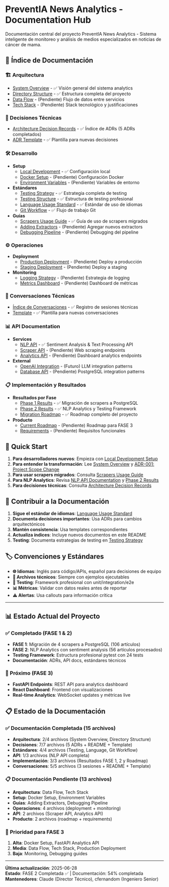 # PreventIA News Analytics - Documentation Hub

Documentación central del proyecto PreventIA News Analytics - Sistema inteligente de monitoreo y análisis de medios especializados en noticias de cáncer de mama.

## 📖 Índice de Documentación

### 🏗️ Arquitectura
- [System Overview](architecture/system-overview.md) - ✅ Visión general del sistema analytics
- [Directory Structure](architecture/directory-structure.md) - ✅ Estructura completa del proyecto
- [Data Flow](architecture/data-flow.md) - (Pendiente) Flujo de datos entre servicios
- [Tech Stack](architecture/tech-stack.md) - (Pendiente) Stack tecnológico y justificaciones

### 🎯 Decisiones Técnicas
- [Architecture Decision Records](decisions/README.md) - ✅ Índice de ADRs (5 ADRs completados)
- [ADR Template](decisions/adr-template.md) - ✅ Plantilla para nuevas decisiones

### 🛠️ Desarrollo
- **Setup**
  - [Local Development](development/setup/local-development.md) - ✅ Configuración local
  - [Docker Setup](development/setup/docker-setup.md) - (Pendiente) Configuración Docker
  - [Environment Variables](development/setup/environment-variables.md) - (Pendiente) Variables de entorno
- **Estándares**
  - [Testing Strategy](development/standards/testing-strategy.md) - ✅ Estrategia completa de testing
  - [Testing Structure](development/standards/testing-structure.md) - ✅ Estructura de testing profesional
  - [Language Usage Standard](development/standards/language-usage-standard.md) - ✅ Estándar de uso de idiomas
  - [Git Workflow](development/standards/git-workflow.md) - ✅ Flujo de trabajo Git
- **Guías**
  - [Scrapers Usage Guide](development/scrapers-usage-guide.md) - ✅ Guía de uso de scrapers migrados
  - [Adding Extractors](development/guides/adding-extractors.md) - (Pendiente) Agregar nuevos extractors
  - [Debugging Pipeline](development/guides/debugging-pipeline.md) - (Pendiente) Debugging del pipeline

### ⚙️ Operaciones
- **Deployment**
  - [Production Deployment](operations/deployment/production-deployment.md) - (Pendiente) Deploy a producción
  - [Staging Deployment](operations/deployment/staging-deployment.md) - (Pendiente) Deploy a staging
- **Monitoring**
  - [Logging Strategy](operations/monitoring/logging-strategy.md) - (Pendiente) Estrategia de logging
  - [Metrics Dashboard](operations/monitoring/metrics-dashboard.md) - (Pendiente) Dashboard de métricas

### 💬 Conversaciones Técnicas
- [Índice de Conversaciones](conversations/README.md) - ✅ Registro de sesiones técnicas
- [Template](conversations/templates/conversation-template.md) - ✅ Plantilla para nuevas conversaciones

### 📊 API Documentation
- **Services**
  - [NLP API](api/services/nlp-api.md) - ✅ Sentiment Analysis & Text Processing API
  - [Scraper API](api/services/scraper-api.md) - (Pendiente) Web scraping endpoints
  - [Analytics API](api/services/analytics-api.md) - (Pendiente) Dashboard analytics endpoints
- **External**
  - [OpenAI Integration](api/external/openai-integration.md) - (Futuro) LLM integration patterns
  - [Database API](api/external/database-api.md) - (Pendiente) PostgreSQL integration patterns

### 📋 Implementación y Resultados
- **Resultados por Fase**
  - [Phase 1 Results](implementation/phase-1-results.md) - ✅ Migración de scrapers a PostgreSQL
  - [Phase 2 Results](implementation/phase-2-nlp-analytics.md) - ✅ NLP Analytics y Testing Framework
  - [Migration Roadmap](implementation/migration-roadmap.md) - ✅ Roadmap completo del proyecto
- **Producto**
  - [Current Roadmap](product/roadmap/current-roadmap.md) - (Pendiente) Roadmap para FASE 3
  - [Requirements](product/requirements/functional-requirements.md) - (Pendiente) Requisitos funcionales

## 🚀 Quick Start

1. **Para desarrolladores nuevos**: Empieza con [Local Development Setup](development/setup/local-development.md)
2. **Para entender la transformación**: Lee [System Overview](architecture/system-overview.md) y [ADR-001: Project Scope Change](decisions/ADR-001-project-scope-change.md)
3. **Para usar scrapers migrados**: Consulta [Scrapers Usage Guide](development/scrapers-usage-guide.md)
4. **Para NLP Analytics**: Revisa [NLP API Documentation](api/services/nlp-api.md) y [Phase 2 Results](implementation/phase-2-nlp-analytics.md)
5. **Para decisiones técnicas**: Consulta [Architecture Decision Records](decisions/README.md)

## 📝 Contribuir a la Documentación

1. **Sigue el estándar de idiomas**: [Language Usage Standard](development/standards/language-usage-standard.md)
2. **Documenta decisiones importantes**: Usa ADRs para cambios arquitectónicos
3. **Mantén consistencia**: Usa templates correspondientes
4. **Actualiza índices**: Incluye nuevos documentos en este README
5. **Testing**: Documenta estrategias de testing en [Testing Strategy](development/standards/testing-strategy.md)

## 🏷️ Convenciones y Estándares

- **🌐 Idiomas**: Inglés para código/APIs, español para decisiones de equipo
- **📁 Archivos técnicos**: Siempre con ejemplos ejecutables
- **🧪 Testing**: Framework profesional con unit/integration/e2e
- **📊 Métricas**: Validar con datos reales antes de reportar
- **⚠️ Alertas**: Usa callouts para información crítica

---

## 📊 Estado Actual del Proyecto

### ✅ Completado (FASE 1 & 2)
- **FASE 1**: Migración de 4 scrapers a PostgreSQL (106 artículos)
- **FASE 2**: NLP Analytics con sentiment analysis (56 artículos procesados)
- **Testing Framework**: Estructura profesional pytest con 24 tests
- **Documentación**: ADRs, API docs, estándares técnicos

### 🚀 Próximo (FASE 3)
- **FastAPI Endpoints**: REST API para analytics dashboard
- **React Dashboard**: Frontend con visualizaciones
- **Real-time Analytics**: WebSocket updates y métricas live

## 📋 Estado de la Documentación

### ✅ **Documentación Completada (15 archivos)**
- **Arquitectura**: 2/4 archivos (System Overview, Directory Structure)
- **Decisiones**: 7/7 archivos (5 ADRs + README + Template)
- **Estándares**: 4/4 archivos (Testing, Language, Git Workflow)
- **API**: 1/3 archivos (NLP API completa)
- **Implementación**: 3/3 archivos (Resultados FASE 1, 2 y Roadmap)
- **Conversaciones**: 5/5 archivos (3 sesiones + README + Template)

### 📋 **Documentación Pendiente (13 archivos)**
- **Arquitectura**: Data Flow, Tech Stack
- **Setup**: Docker Setup, Environment Variables  
- **Guías**: Adding Extractors, Debugging Pipeline
- **Operaciones**: 4 archivos (deployment + monitoring)
- **API**: 2 archivos (Scraper API, Analytics API)
- **Producto**: 2 archivos (roadmap + requirements)

### 🎯 **Prioridad para FASE 3**
1. **Alta**: Docker Setup, FastAPI Analytics API
2. **Media**: Data Flow, Tech Stack, Production Deployment
3. **Baja**: Monitoring, Debugging guides

---

**Última actualización**: 2025-06-28  
**Estado**: FASE 2 Completada ✅ | Documentación: 54% completada  
**Mantenedores**: Claude (Director Técnico), cfernandom (Ingeniero Senior)